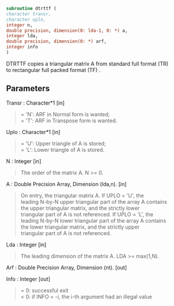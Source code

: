 ```fortran  
subroutine dtrttf (  
character transr,  
character uplo,  
integer n,  
double precision, dimension(0: lda-1, 0: *) a,  
integer lda,  
double precision, dimension(0: *) arf,  
integer info  
)  
```  
  
DTRTTF copies a triangular matrix A from standard full format (TR)  
to rectangular full packed format (TF) .  
  
## Parameters  
Transr : Character*1 [in]  
> = 'N':  ARF in Normal form is wanted;  
> = 'T':  ARF in Transpose form is wanted.  
  
Uplo : Character*1 [in]  
> = 'U':  Upper triangle of A is stored;  
> = 'L':  Lower triangle of A is stored.  
  
N : Integer [in]  
> The order of the matrix A. N >= 0.  
  
A : Double Precision Array, Dimension (lda,n). [in]  
> On entry, the triangular matrix A.  If UPLO = 'U', the  
> leading N-by-N upper triangular part of the array A contains  
> the upper triangular matrix, and the strictly lower  
> triangular part of A is not referenced.  If UPLO = 'L', the  
> leading N-by-N lower triangular part of the array A contains  
> the lower triangular matrix, and the strictly upper  
> triangular part of A is not referenced.  
  
Lda : Integer [in]  
> The leading dimension of the matrix A. LDA >= max(1,N).  
  
Arf : Double Precision Array, Dimension (nt). [out]  
  
Info : Integer [out]  
> = 0:  successful exit  
> < 0:  if INFO = -i, the i-th argument had an illegal value  
  
